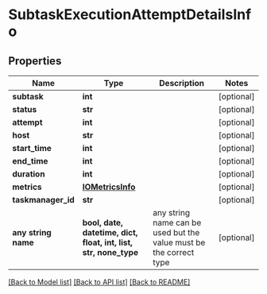 # SubtaskExecutionAttemptDetailsInfo


## Properties
Name | Type | Description | Notes
------------ | ------------- | ------------- | -------------
**subtask** | **int** |  | [optional] 
**status** | **str** |  | [optional] 
**attempt** | **int** |  | [optional] 
**host** | **str** |  | [optional] 
**start_time** | **int** |  | [optional] 
**end_time** | **int** |  | [optional] 
**duration** | **int** |  | [optional] 
**metrics** | [**IOMetricsInfo**](IOMetricsInfo.md) |  | [optional] 
**taskmanager_id** | **str** |  | [optional] 
**any string name** | **bool, date, datetime, dict, float, int, list, str, none_type** | any string name can be used but the value must be the correct type | [optional]

[[Back to Model list]](../README.md#documentation-for-models) [[Back to API list]](../README.md#documentation-for-api-endpoints) [[Back to README]](../README.md)


